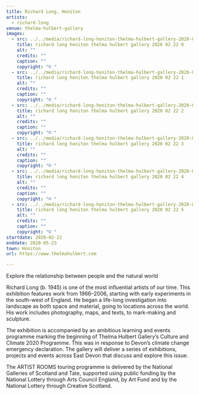 ```yaml
---
title: Richard Long, Honiton
artists:
  - richard-long
venue: thelma-hulbert-gallery
images:
  - src: ../../media/richard-long-honiton-thelma-hulbert-gallery-2020-02-22-0.webp
    title: richard long honiton thelma hulbert gallery 2020 02 22 0
    alt: ""
    credits: ""
    caption: ""
    copyright: "© "
  - src: ../../media/richard-long-honiton-thelma-hulbert-gallery-2020-02-22-1.webp
    title: richard long honiton thelma hulbert gallery 2020 02 22 1
    alt: ""
    credits: ""
    caption: ""
    copyright: "© "
  - src: ../../media/richard-long-honiton-thelma-hulbert-gallery-2020-02-22-2.webp
    title: richard long honiton thelma hulbert gallery 2020 02 22 2
    alt: ""
    credits: ""
    caption: ""
    copyright: "© "
  - src: ../../media/richard-long-honiton-thelma-hulbert-gallery-2020-02-22-3.webp
    title: richard long honiton thelma hulbert gallery 2020 02 22 3
    alt: ""
    credits: ""
    caption: ""
    copyright: "© "
  - src: ../../media/richard-long-honiton-thelma-hulbert-gallery-2020-02-22-4.webp
    title: richard long honiton thelma hulbert gallery 2020 02 22 4
    alt: ""
    credits: ""
    caption: ""
    copyright: "© "
  - src: ../../media/richard-long-honiton-thelma-hulbert-gallery-2020-02-22-5.webp
    title: richard long honiton thelma hulbert gallery 2020 02 22 5
    alt: ""
    credits: ""
    caption: ""
    copyright: "© "
startdate: 2020-02-22
enddate: 2020-05-23
town: Honiton
url: https://www.thelmahulbert.com

---
```


Explore the relationship between people and the natural world

Richard Long (b. 1945) is one of the most influential artists of our time. This exhibition features work from 1966–2006, starting with early experiments in the south-west of England. He began a life-long investigation into landscape as both space and material, going to locations across the world. His work includes photography, maps, and texts, to mark-making and sculpture.

The exhibition is accompanied by an ambitious learning and events programme marking the beginning of Thelma Hulbert Gallery’s Culture and Climate 2020 Programme. This was in response to Devon’s climate change emergency declaration. The gallery will deliver a series of exhibitions, projects and events across East Devon that discuss and explore this issue.

The ARTIST ROOMS touring programme is delivered by the National Galleries of Scotland and Tate, supported using public funding by the National Lottery through Arts Council England, by Art Fund and by the National Lottery through Creative Scotland.